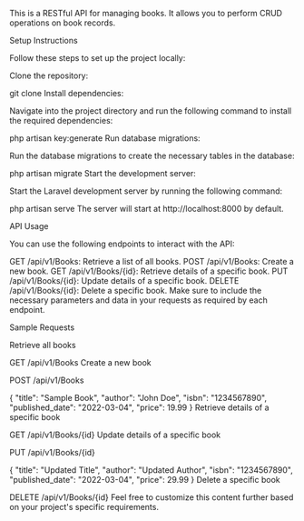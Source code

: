 


This is a RESTful API for managing books. It allows you to perform CRUD operations on book records.

Setup Instructions

Follow these steps to set up the project locally:

Clone the repository:

git clone <repository-url>
Install dependencies:

Navigate into the project directory and run the following command to install the required dependencies:


php artisan key:generate
Run database migrations:

Run the database migrations to create the necessary tables in the database:

php artisan migrate
Start the development server:

Start the Laravel development server by running the following command:

php artisan serve
The server will start at http://localhost:8000 by default.

API Usage

You can use the following endpoints to interact with the API:

GET /api/v1/Books: Retrieve a list of all books.
POST /api/v1/Books: Create a new book.
GET /api/v1/Books/{id}: Retrieve details of a specific book.
PUT /api/v1/Books/{id}: Update details of a specific book.
DELETE /api/v1/Books/{id}: Delete a specific book.
Make sure to include the necessary parameters and data in your requests as required by each endpoint.

Sample Requests

Retrieve all books


GET /api/v1/Books
Create a new book

POST /api/v1/Books

{
  "title": "Sample Book",
  "author": "John Doe",
  "isbn": "1234567890",
  "published_date": "2022-03-04",
  "price": 19.99
}
Retrieve details of a specific book


GET /api/v1/Books/{id}
Update details of a specific book


PUT /api/v1/Books/{id}

{
  "title": "Updated Title",
  "author": "Updated Author",
  "isbn": "1234567890",
  "published_date": "2022-03-04",
  "price": 29.99
}
Delete a specific book


DELETE /api/v1/Books/{id}
Feel free to customize this content further based on your project's specific requirements.




